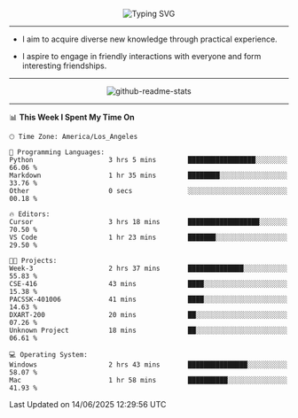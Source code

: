 <p align="center">
  <img src="https://readme-typing-svg.demolab.com?font=Fira+Code&weight=500&size=32&duration=2500&pause=1600&center=true&vCenter=true&random=false&width=1024&height=64&lines=Hi+there+%F0%9F%91%8B;I'm+delighted+you+could+make+it+here+%F0%9F%8E%89;I'm+Harry%2C+a+college+student+still+finding+my+way" alt="Typing SVG" />
</p>


---


- I aim to acquire diverse new knowledge through practical experience.

- I aspire to engage in friendly interactions with everyone and form interesting friendships.


---


<p align="center">
  <img src="https://github-readme-stats.vercel.app/api?username=Harry-Jing&show_icons=true" alt="github-readme-stats"/>
</p>


---

<!--START_SECTION:waka-->
📊 **This Week I Spent My Time On** 

```text
🕑︎ Time Zone: America/Los_Angeles

💬 Programming Languages: 
Python                   3 hrs 5 mins        █████████████████░░░░░░░░   66.06 % 
Markdown                 1 hr 35 mins        ████████░░░░░░░░░░░░░░░░░   33.76 % 
Other                    0 secs              ░░░░░░░░░░░░░░░░░░░░░░░░░   00.18 % 

🔥 Editors: 
Cursor                   3 hrs 18 mins       ██████████████████░░░░░░░   70.50 % 
VS Code                  1 hr 23 mins        ███████░░░░░░░░░░░░░░░░░░   29.50 % 

🐱‍💻 Projects: 
Week-3                   2 hrs 37 mins       ██████████████░░░░░░░░░░░   55.83 % 
CSE-416                  43 mins             ████░░░░░░░░░░░░░░░░░░░░░   15.38 % 
PACSSK-401006            41 mins             ████░░░░░░░░░░░░░░░░░░░░░   14.63 % 
DXART-200                20 mins             ██░░░░░░░░░░░░░░░░░░░░░░░   07.26 % 
Unknown Project          18 mins             ██░░░░░░░░░░░░░░░░░░░░░░░   06.61 % 

💻 Operating System: 
Windows                  2 hrs 43 mins       ███████████████░░░░░░░░░░   58.07 % 
Mac                      1 hr 58 mins        ██████████░░░░░░░░░░░░░░░   41.93 % 
```


 Last Updated on 14/06/2025 12:29:56 UTC
<!--END_SECTION:waka-->
